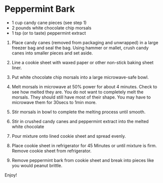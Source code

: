 # Peppermint Bark #

* 1 cup candy cane pieces (see step 1)
* 2 pounds white chocolate chip morsals
* 1 tsp (or to taste) peppermint extract


1. Place candy canes (removed from packaging and unwrapped) in a large freezer bag and seal the bag.  Using hammer or mallet, crush candy canes into smaller pieces and set aside.

2. Line a cookie sheet with waxed paper or other non-stick baking sheet liner.

3. Put white chocolate chip morsals into a large microwave-safe bowl.

4. Melt morsals in microwave at 50% power for about 4 minutes. Check to see how melted they are.  You do not want to completely melt the morsals.  They should still have most of their shape.  You may have to microwave them for 30secs to 1min more.  

5. Stir morsals in bowl to complete the melting process until smooth.

6. Stir in crushed candy canes and peppermint extract into the melted white chocolate

7. Pour mixture onto lined cookie sheet and spread evenly.

8. Place cookie sheet in refrigerator for 45 Minutes or until mixture is firm.  Remove cookie sheet from refrigerator.

9. Remove peppermint bark from cookie sheet and break into pieces like you would peanut brittle.

Enjoy!
